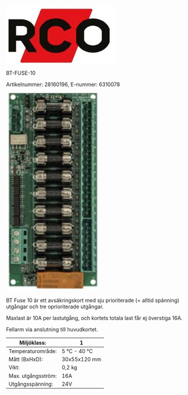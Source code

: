 ![](_page_0_Picture_0.jpeg)

BT-FUSE-10

Artikelnummer: 28160196, E-nummer: 6310078

![](_page_0_Picture_3.jpeg)

BT Fuse 10 är ett avsäkringskort med sju prioriterade (= alltid spänning) utgångar och tre oprioriterade utgångar.

Maxlast är 10A per lastutgång, och kortets totala last får ej överstiga 16A.

Fellarm via anslutning till huvudkortet.

| Miljöklass:        | 1            |
|--------------------|--------------|
| Temperaturområde:  | 5 °C - 40 °C |
| Mått (BxHxD):      | 30x55x120 mm |
| Vikt:              | 0,2 kg       |
| Max. utgångsström: | 16A          |
| Utgångsspänning:   | 24V          |